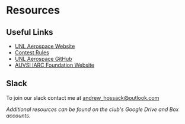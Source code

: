 # Resources

## Useful Links
- [UNL Aerospace Website](http://unlaero.space/)
- [Contest Rules](http://www.aerialroboticscompetition.org/rules.php)
- [UNL Aerospace GitHub](https://github.com/UNL-UAV)
- [AUVSI IARC Foundation Website](http://www.aerialroboticscompetition.org/)

## Slack
To join our slack contact me at [andrew_hossack@outlook.com](mailto:andrew_hossack@outlook.com)

_Additional resources can be found on the club's Google Drive and Box accounts._
